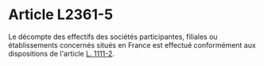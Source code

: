 # Article L2361-5

Le décompte des effectifs des sociétés participantes, filiales ou établissements concernés situés en France est effectué conformément aux dispositions de l'article [L. 1111-2][1].

 [1]: /affichCodeArticle.do?cidTexte=LEGITEXT000006072050&idArticle=LEGIARTI000006900783&dateTexte=&categorieLien=cid